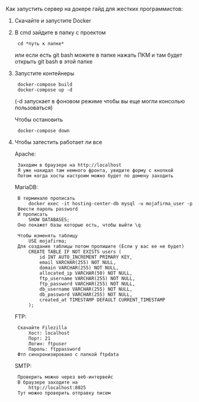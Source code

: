 Как запустить сервер на докере гайд для жестких программистов:

1) Скачайте и запустите Docker

2) В cmd зайдите в папку с проектом 

        cd *путь к папке*

    или если есть git bash можете в папке нажать ПКМ и там будет открыть git bash в этой папке

3) Запустите контейнеры 

        docker-compose build
        docker-compose up -d

    (-d запускает в фоновом режиме чтобы вы еще могли консолью пользоваться)

    Чтобы остановить 

        docker-compose down

4) Чтобы затестить работает ли все

    Apache:

        Заходим в браузере на http://localhost
        Я уже накидал там немного фронта, увидите форму с кнопкой
        Потом когда хосты настроим можно будет по домену заходить

    MariaDB:

        В терминале прописать 
            docker exec -it hosting-center-db mysql -u mojafirma_user -p
        Веести пароль password
        И прописать 
            SHOW DATABASES;
        Оно покажет базы которые есть, чтобы выйти \q

        Чтобы изменять таблицу
            USE mojafirma;
        Для создание таблицы потом пропишите (Если у вас ее не будет)
            CREATE TABLE IF NOT EXISTS users (
                id INT AUTO_INCREMENT PRIMARY KEY,
                email VARCHAR(255) NOT NULL,
                domain VARCHAR(255) NOT NULL,
                allocated_ip VARCHAR(50) NOT NULL,
                ftp_username VARCHAR(255) NOT NULL,
                ftp_password VARCHAR(255) NOT NULL,
                db_username VARCHAR(255) NOT NULL,
                db_password VARCHAR(255) NOT NULL,
                created_at TIMESTAMP DEFAULT CURRENT_TIMESTAMP
            );

    
    FTP:

        Скачайте Filezilla
            Хост: localhost
            Порт: 21
            Логин: ftpuser
            Пароль: ftppassword
        Фтп синхронизировано с папкой ftpdata 

    SMTP:

        Проверить можно через веб-интервейс
        В браузере заходите на 
            http://localhost:8025
        Тут можно проверить отправку писем
